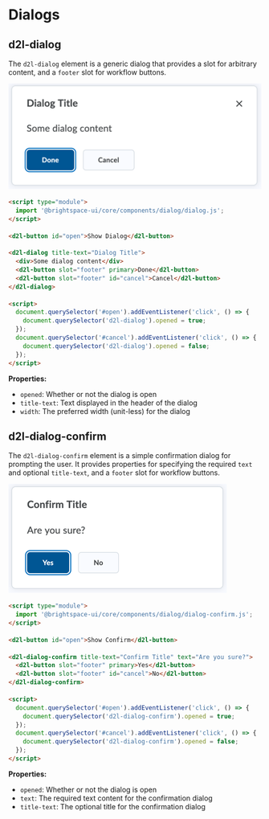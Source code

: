 # Dialogs

## d2l-dialog

The `d2l-dialog` element is a generic dialog that provides a slot for arbitrary content, and a `footer` slot for workflow buttons.

![Dialog](./screenshots/dialog.png?raw=true)

```html
<script type="module">
  import '@brightspace-ui/core/components/dialog/dialog.js';
</script>

<d2l-button id="open">Show Dialog</d2l-button>

<d2l-dialog title-text="Dialog Title">
  <div>Some dialog content</div>
  <d2l-button slot="footer" primary>Done</d2l-button>
  <d2l-button slot="footer" id="cancel">Cancel</d2l-button>
</d2l-dialog>

<script>
  document.querySelector('#open').addEventListener('click', () => {
    document.querySelector('d2l-dialog').opened = true;
  });
  document.querySelector('#cancel').addEventListener('click', () => {
    document.querySelector('d2l-dialog').opened = false;
  });
</script>
```

**Properties:**

- `opened`: Whether or not the dialog is open
- `title-text`: Text displayed in the header of the dialog
- `width`: The preferred width (unit-less) for the dialog

## d2l-dialog-confirm

The `d2l-dialog-confirm` element is a simple confirmation dialog for prompting the user. It provides properties for specifying the required `text` and optional `title-text`, and a `footer` slot for workflow buttons.

![Confirmation Dialog](./screenshots/dialog-confirm.png?raw=true)

```html
<script type="module">
  import '@brightspace-ui/core/components/dialog/dialog-confirm.js';
</script>

<d2l-button id="open">Show Confirm</d2l-button>

<d2l-dialog-confirm title-text="Confirm Title" text="Are you sure?">
  <d2l-button slot="footer" primary>Yes</d2l-button>
  <d2l-button slot="footer" id="cancel">No</d2l-button>
</d2l-dialog-confirm>

<script>
  document.querySelector('#open').addEventListener('click', () => {
    document.querySelector('d2l-dialog-confirm').opened = true;
  });
  document.querySelector('#cancel').addEventListener('click', () => {
    document.querySelector('d2l-dialog-confirm').opened = false;
  });
</script>
```

**Properties:**

- `opened`: Whether or not the dialog is open
- `text`: The required text content for the confirmation dialog
- `title-text`: The optional title for the confirmation dialog
